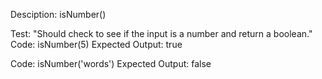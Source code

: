 Desciption: isNumber()

Test: "Should check to see if the input is a number and return a boolean."
Code: isNumber(5)
Expected Output: true

Code: isNumber('words')
Expected Output: false